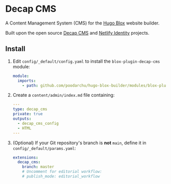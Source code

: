 # Decap CMS

A Content Management System (CMS) for the [Hugo Blox](https://hugoblox.com) website builder.

Built upon the open source [Decap CMS](https://decapcms.org/) and [Netlify Identity](https://docs.netlify.com/visitor-access/identity/#enable-identity-in-the-ui) projects.

## Install

1. Edit `config/_default/config.yaml` to install the `blox-plugin-decap-cms` module:

   ```yaml
   module:
     imports:
       - path: github.com/poodarchu/hugo-blox-builder/modules/blox-plugin-decap-cms
   ```

2. Create a `content/admin/index.md` file containing:

   ```yaml
   ---
   type: decap_cms
   private: true
   outputs:
     - decap_cms_config
     - HTML
   ---

   ```

3. (Optional) If your Git repository's branch is **not** `main`, define it in `config/_default/params.yaml`:

   ```yaml
   extensions:
     decap_cms:
       branch: master
       # Uncomment for editorial workflow:
       # publish_mode: editorial_workflow
   ```
